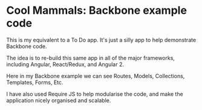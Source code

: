 # Cool Mammals: Backbone example code

This is my equivalent to a To Do app. It's just a silly app to help demonstrate Backbone code.

The idea is to re-build this same app in all of the major frameworks, including Angular, React/Redux, and Angular 2.

Here in my Backbone example we can see Routes, Models, Collections, Templates, Forms, Etc.

I have also used Require JS to help modularise the code, and make the application nicely organised and scalable.

